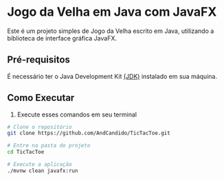 # Jogo da Velha em Java com JavaFX

Este é um projeto simples de Jogo da Velha escrito em Java, utilizando a biblioteca de interface gráfica JavaFX.

## Pré-requisitos

É necessário ter o Java Development Kit [(JDK)](https://www.oracle.com/java/technologies/javase-downloads.html) instalado em sua máquina.

## Como Executar

1. Execute esses comandos em seu terminal

```bash
# Clone o repositório
git clone https://github.com/AndCandido/TicTacToe.git

# Entre na pasta do projeto
cd TicTacToe

# Execute a aplicação
./mvnw clean javafx:run
